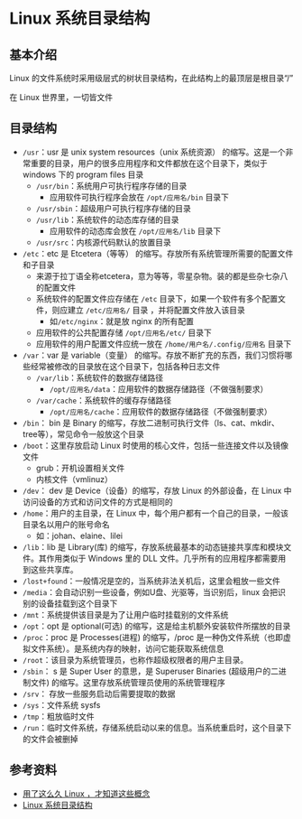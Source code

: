 # Linux 系统目录结构



## 基本介绍

Linux 的文件系统时采用级层式的树状目录结构，在此结构上的最顶层是根目录“/”

在 Linux 世界里，一切皆文件

## 目录结构

- `/usr`：usr 是 unix system resources（unix 系统资源） 的缩写。这是一个非常重要的目录，用户的很多应用程序和文件都放在这个目录下，类似于 windows 下的 program files 目录
  - `/usr/bin`：系统用户可执行程序存储的目录
    - 应用软件可执行程序会放在 `/opt/应用名/bin` 目录下
  - `/usr/sbin`：超级用户可执行程序存储的目录
  - `/usr/lib`：系统软件的动态库存储的目录
    - 应用软件的动态库会放在 `/opt/应用名/lib` 目录下
  - `/usr/src`：内核源代码默认的放置目录
- `/etc`：etc 是 Etcetera（等等） 的缩写。存放所有系统管理所需要的配置文件和子目录
  - 来源于拉丁语全称etcetera，意为等等，零星杂物。装的都是些杂七杂八的配置文件
  - 系统软件的配置文件应存储在 `/etc` 目录下，如果一个软件有多个配置文件，则应建立 `/etc/应用名/` 目录 ，并将配置文件放入该目录
    - 如`/etc/nginx`：就是放 nginx 的所有配置
  - 应用软件的公共配置存储 `/opt/应用名/etc/` 目录下
  - 应用软件的用户配置文件应统一放在 `/home/用户名/.config/应用名` 目录下
- `/var`：var 是 variable（变量） 的缩写。存放不断扩充的东西，我们习惯将哪些经常被修改的目录放在这个目录下，包括各种日志文件
  - `/var/lib`：系统软件的数据存储路径
    - `/opt/应用名/data`：应用软件的数据存储路径（不做强制要求）
  - `/var/cache`：系统软件的缓存存储路径
    - `/opt/应用名/cache`：应用软件的数据存储路径（不做强制要求）
- `/bin`： bin 是 Binary 的缩写，存放二进制可执行文件（ls、cat、mkdir、tree等），常见命令一般放这个目录
- `/boot`：这里存放启动 Linux 时使用的核心文件，包括一些连接文件以及镜像文件
  - grub：开机设置相关文件
  - 内核文件（vmlinuz）
- `/dev`： dev 是 Device（设备）的缩写，存放 Linux 的外部设备，在 Linux 中访问设备的方式和访问文件的方式是相同的
- `/home`：用户的主目录，在 Linux 中，每个用户都有一个自己的目录，一般该目录名以用户的账号命名
  - 如：johan、elaine、lilei
- `/lib`：lib 是 Library(库) 的缩写，存放系统最基本的动态链接共享库和模块文件。其作用类似于 Windows 里的 DLL 文件。几乎所有的应用程序都需要用到这些共享库。
- `/lost+found`：一般情况是空的，当系统非法关机后，这里会粗放一些文件
- `/media`：会自动识别一些设备，例如U盘、光驱等，当识别后，linux 会把识别的设备挂载到这个目录下
- `/mnt`：系统提供该目录是为了让用户临时挂载别的文件系统
- `/opt`：opt 是 optional(可选) 的缩写，这是给主机额外安装软件所摆放的目录
- `/proc`：proc 是 Processes(进程) 的缩写，/proc 是一种伪文件系统（也即虚拟文件系统）。是系统内存的映射，访问它能获取系统信息
- `/root`：该目录为系统管理员，也称作超级权限者的用户主目录。
- `/sbin`： s 是 Super User 的意思，是 Superuser Binaries (超级用户的二进制文件) 的缩写。这里存放系统管理员使用的系统管理程序
- `/srv`： 存放一些服务启动后需要提取的数据
- `/sys`：文件系统 sysfs
- `/tmp`：粗放临时文件
- `/run`：临时文件系统，存储系统启动以来的信息。当系统重启时，这个目录下的文件会被删掉



## 参考资料

-   [用了这么久 Linux ，才知道这些概念](https://mp.weixin.qq.com/s/e8xXDgR8e7yi_VEx_2RLwQ)
-   [Linux 系统目录结构](https://www.runoob.com/linux/linux-system-contents.html)

